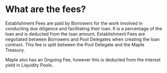# What are the fees?

Establishment Fees are paid by Borrowers for the work involved in conducting due diligence and facilitating their loan. It is a percentage of the loan and is deducted from the loan amount. Establishment Fees are negotiated between Borrowers and Pool Delegates when creating the loan contract. This fee is split between the Pool Delegate and the Maple Treasury.

Maple also has an Ongoing Fee, however this is deducted from the interest yield in Liquidity Pools.

